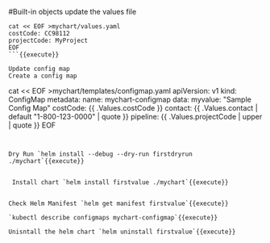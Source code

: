#Built-in objects
update the values file
```
cat << EOF >mychart/values.yaml
costCode: CC98112
projectCode: MyProject
EOF
```{{execute}}

Update config map 
Create a config map
```
cat << EOF >mychart/templates/configmap.yaml
apiVersion: v1
kind: ConfigMap
metadata:
  name: mychart-configmap
data:
  myvalue: "Sample Config Map"
  costCode: {{ .Values.costCode }}
  contact: {{ .Values.contact | default "1-800-123-0000" | quote }}
  pipeline: {{ .Values.projectCode | upper | quote }}
EOF
```{{execute}}


Dry Run `helm install --debug --dry-run firstdryrun ./mychart`{{execute}}
 
 
 Install chart `helm install firstvalue ./mychart`{{execute}}
 
 
Check Helm Manifest `helm get manifest firstvalue`{{execute}}
 
`kubectl describe configmaps mychart-configmap`{{execute}}

Unisntall the helm chart `helm uninstall firstvalue`{{execute}}

